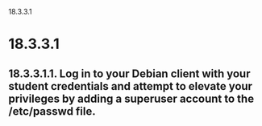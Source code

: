18.3.3.1

# 18.3.3.1
## 18.3.3.1.1. Log in to your Debian client with your student credentials and attempt to elevate your privileges by adding a superuser account to the /etc/passwd file.